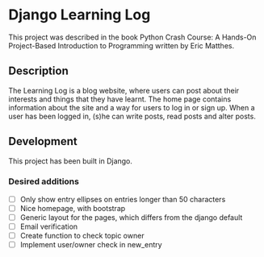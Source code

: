 # Django Learning Log
This project was described in the book Python Crash Course: A Hands-On Project-Based Introduction to Programming written by Eric Matthes.

## Description
The Learning Log is a blog website, where users can post about their interests and things that they have learnt.
The home page contains information about the site and a way for users to log in or sign up. 
When a user has been logged in, (s)he can write posts, read posts and alter posts.

## Development
This project has been built in Django.

### Desired additions
- [ ] Only show entry ellipses on entries longer than 50 characters
- [ ] Nice homepage, with bootstrap
- [ ] Generic layout for the pages, which differs from the django default
- [ ] Email verification
- [ ] Create function to check topic owner
- [ ] Implement user/owner check in new_entry